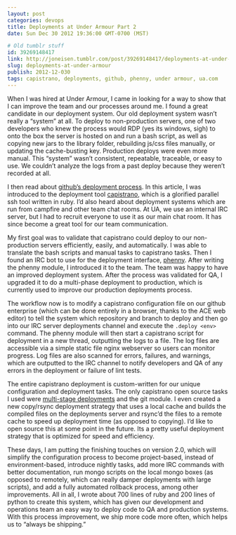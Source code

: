 ```yaml
---
layout: post
categories: devops
title: Deployments at Under Armour Part 2
date: Sun Dec 30 2012 19:36:00 GMT-0700 (MST)

# Old tumblr stuff
id: 39269148417
link: http://joneisen.tumblr.com/post/39269148417/deployments-at-under-armour
slug: deployments-at-under-armour
publish: 2012-12-030
tags: capistrano, deployments, github, phenny, under armour, ua.com
---
```



When I was hired at Under Armour, I came in looking for a way to show
that I can improve the team and our processes around me. I found a great
candidate in our deployment system. Our old deployment system wasn’t
really a “system” at all. To deploy to non-production servers, one of
two developers who knew the process would RDP (yes its windows, sigh) to
onto the box the server is hosted on and run a bash script, as well as
copying new jars to the library folder, rebuilding js/css files
manually, or updating the cache-busting key. Production deploys were
even more manual. This “system” wasn’t consistent, repeatable,
traceable, or easy to use. We couldn’t analyze the logs from a past
deploy because they weren’t recorded at all.

I then read about [github’s deployment
process](https://github.com/blog/1241-deploying-at-github). In this
article, I was introduced to the deployment tool
[capistrano](https://github.com/capistrano/capistrano), which is a
glorified parallel ssh tool written in ruby. I’d also heard about
deployment systems which are run from campfire and other team chat
rooms. At UA, we use an internal IRC server, but I had to recruit
everyone to use it as our main chat room. It has since become a great
tool for our team communication.

My first goal was to validate that capistrano could deploy to our
non-production servers efficiently, easily, and automatically. I was
able to translate the bash scripts and manual tasks to capistrano tasks.
Then I found an IRC bot to use for the deployment interface,
[phenny](http://inamidst.com/phenny/). After writing the phenny module,
I introduced it to the team. The team was happy to have an improved
deployment system. After the process was validated for QA, I upgraded it
to do a multi-phase deployment to production, which is currently used to
improve our production deployments process.

The workflow now is to modify a capistrano configuration file on our
github enterprise (which can be done entirely in a browser, thanks to
the ACE web editor) to tell the system which repository and branch to
deploy and then go into our IRC server deployments channel and execute
the `.deploy <env>` command. The phenny module will then start a
capistrano script for deployment in a new thread, outputting the logs to
a file. The log files are accessible via a simple static file nginx
webserver so users can monitor progress. Log files are also scanned for
errors, failures, and warnings, which are outputted to the IRC channel
to notify developers and QA of any errors in the deployment or failure
of lint tests.

The entire capistrano deployment is custom-written for our unique
configuration and deployment tasks. The only capistrano open source
tasks I used were [multi-stage
deployments](https://github.com/capistrano/capistrano/wiki/2.x-Multistage-Extension)
and the git module. I even created a new copy/rsync deployment strategy
that uses a local cache and builds the compiled files on the deployments
server and rsync’d the files to a remote cache to speed up deployment
time (as opposed to copying). I’d like to open source this at some point
in the future. Its a pretty useful deployment strategy that is optimized
for speed and efficiency.

These days, I am putting the finishing touches on version 2.0, which
will simplify the configuration process to become project-based, instead
of environment-based, introduce nightly tasks, add more IRC commands
with better documentation, run mongo scripts on the local mongo boxes
(as opposed to remotely, which can really damper deployments with large
scripts), and add a fully automated rollback process, among other
improvements. All in all, I wrote about 700 lines of ruby and 200 lines
of python to create this system, which has given our development and
operations team an easy way to deploy code to QA and production systems.
With this process improvement, we ship more code more often, which helps
us to “always be shipping.”

